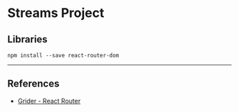 # Streams Project

## Libraries

```
npm install --save react-router-dom
```

---

## References

* [Grider  - React Router](https://www.udemy.com/react-redux/learn/v4/t/lecture/12700531?start=0)